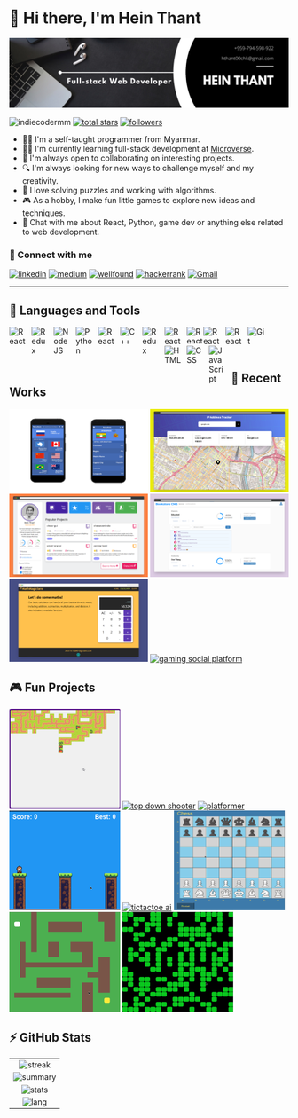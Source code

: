 # 👋 Hi there, I'm Hein Thant

![Cover photo](cover-banner.png "Hein Thant")

<p align="left"> 
<img src="https://komarev.com/ghpvc/?username=IndieCoderMM&color=dc143c&style=for-the-badge" alt="indiecodermm" />
<a href="https://github.com/IndieCoderMM?tab=repositories&sort=stargazers"><img alt="total stars" title="Total stars on GitHub" src="https://custom-icon-badges.demolab.com/github/stars/IndieCoderMM?color=55960c&style=for-the-badge&labelColor=488207&logo=star"/></a>
 <a href="https://github.com/IndieCoderMM?tab=followers"><img alt="followers" title="Follow me on Github" src="https://custom-icon-badges.demolab.com/github/followers/IndieCoderMM?color=236ad3&labelColor=1155ba&style=for-the-badge&logo=person-add&label=Follow&logoColor=white"/></a>
</p>
 
- 👨‍💻 I'm a self-taught programmer from Myanmar.
- 👨‍🚀 I'm currently learning full-stack development at [Microverse](https://github.com/microverseinc).
- 🤝 I'm always open to collaborating on interesting projects.
- 🔍 I'm always looking for new ways to challenge myself and my creativity.
- 🧩 I love solving puzzles and working with algorithms.
- 🎮 As a hobby, I make fun little games to explore new ideas and techniques.
- 💬 Chat with me about React, Python, game dev or anything else related to web development.

### 📧 Connect with me
<a href="https://linkedin.com/in/hthantoo" target="_blank" rel="noreferrer"><img alt="linkedin" title="Connect on LinkedIn" src="https://custom-icon-badges.demolab.com/badge/LinkedIn-0077B5?style=for-the-badge&logo=linkedin&logoColor=white"/></a>
<a href="https://medium.com/@hthant" target="_blank" rel="noreferrer"><img alt="medium" title="Follow me on Medium" src="https://custom-icon-badges.demolab.com/badge/Medium-e91e63?style=for-the-badge&logo=medium&logoColor=white"/></a>
<a href="https://angel.co/u/hthantoo" target="_blank" rel="noreferrer"><img alt="wellfound" title="Wellfound Profile" src="https://custom-icon-badges.demolab.com/badge/AngelList-673ab7?style=for-the-badge&logo=AngelList&logoColor=white"/></a>
<a href="https://www.hackerrank.com/@hthant00chk" target="_blank" rel="noreferrer"><img alt="hackerrank" title="Hackerrank Profile" src="https://custom-icon-badges.demolab.com/badge/-Hackerrank-2EC866?style=for-the-badge&logo=HackerRank&logoColor=white"/></a>
<a href="mailto:hthant00chk@gmail.com" target="_blank" rel="noreferrer"><img alt="Gmail" title="Send Email" src="https://custom-icon-badges.demolab.com/badge/Gmail-f44336?style=for-the-badge&logo=gmail&logoColor=white"/></a>

___

## 🧰 Languages and Tools
<img align="left" alt="React" width="30px" style="padding-right:10px;" src="https://cdn.jsdelivr.net/gh/devicons/devicon/icons/react/react-original.svg" />
<img align="left" alt="Redux" width="30px" style="padding-right:10px;"  src="https://cdn.jsdelivr.net/gh/devicons/devicon/icons/redux/redux-original.svg" />
<img align="left" alt="NodeJS" width="30px" style="padding-right:10px;" src="https://cdn.jsdelivr.net/gh/devicons/devicon/icons/nodejs/nodejs-original.svg" />
<img align="left" alt="Python" width="30px" style="padding-right:10px;" src="https://cdn.jsdelivr.net/gh/devicons/devicon/icons/python/python-original.svg" />
<img align="left" alt="React" width="30px" style="padding-right:10px;" src="https://cdn.jsdelivr.net/gh/devicons/devicon/icons/c/c-original.svg" />
<img align="left" alt="C++" width="30px" style="padding-right:10px;" src="https://cdn.jsdelivr.net/gh/devicons/devicon/icons/cplusplus/cplusplus-original.svg" />
<img align="left" alt="Redux" width="30px" style="padding-right:10px;" src="https://cdn.jsdelivr.net/gh/devicons/devicon/icons/ruby/ruby-original.svg" />
<img align="left" alt="React" width="30px" style="padding-right:10px;" src="https://cdn.jsdelivr.net/gh/devicons/devicon/icons/bootstrap/bootstrap-original.svg" />
<img align="left" alt="React" width="30px" height="30px style="padding-right:10px;" src="https://cdn.worldvectorlogo.com/logos/django.svg" />
<img align="left" alt="React" width="30px" style="padding-right:10px;" src="https://cdn.jsdelivr.net/gh/devicons/devicon/icons/postgresql/postgresql-original.svg" />
<img align="left" alt="React" width="30px" style="padding-right:10px;" src="https://cdn.jsdelivr.net/gh/devicons/devicon/icons/firebase/firebase-plain.svg" />       
<img align="left" alt="Git" width="30px" style="padding-right:10px;" src="https://cdn.jsdelivr.net/gh/devicons/devicon/icons/git/git-original.svg" />
<img align="left" alt="HTML" width="30px" style="padding-right:10px;" src="https://cdn.jsdelivr.net/gh/devicons/devicon/icons/html5/html5-plain.svg" />
<img align="left" alt="CSS" width="30px" style="padding-right:10px;" src="https://cdn.jsdelivr.net/gh/devicons/devicon/icons/css3/css3-plain.svg" />
<img align="left" alt="JavaScript" width="30px" style="padding-right:10px;" src="https://cdn.jsdelivr.net/gh/devicons/devicon/icons/javascript/javascript-plain.svg" />
<br/><br/><br/>

## 🚀 Recent Works
<p align="left">
 <a href="https://github.com/IndieCoderMM/nation-guide" target="_blank" rel="noreferrer"><img src="https://github.com/IndieCoderMM/nation-guide/blob/main/app_screenshot.png" alt="nation guide" title="Nation Guide" width="250" height="150"></a>
 <a href="https://github.com/IndieCoderMM/ip-tracker" target="_blank" rel="noreferrer"><img src="https://github.com/IndieCoderMM/ip-tracker/blob/main/app_screenshot.png" alt="ip address tracker" title="IP Address Tracker" width="250" height="150"></a>
 <a href="https://github.com/IndieCoderMM/gh-dashboard" target="_blank" rel="noreferrer"><img src="https://github.com/IndieCoderMM/gh-dashboard/blob/main/app_screenshot.png" alt="github dashboard" title="GitHub Dashboard" width="250" height="150"></a>
 <a href="https://github.com/IndieCoderMM/bookstore-cms" target="_blank" rel="noreferrer"><img src="https://github.com/IndieCoderMM/bookstore-cms/blob/main/app_screenshot.png" alt="bookstore" title="Bookstore CMS" width="250" height="150"></a>
 <a href="https://github.com/IndieCoderMM/math-magicians" target="_blank" rel="noreferrer"><img src="https://github.com/IndieCoderMM/math-magicians/blob/develop/app_screenshot.png" alt="math magicians" title="Math Magicians" width="250" height="150"></a>
 <a href="https://github.com/IndieCoderMM/js-capstone" target="_blank" rel="noreferrer"><img src="https://github.com/IndieCoderMM/js-capstone/blob/develop/ss-homepage.png" alt="gaming social platform" title="Pixel Bros" width="250" height="150"></a>
</p>
  
## 🎮 Fun Projects
<p align="left">
  <a href="https://github.com/IndieCoderMM/algo-lab/tree/master/Map-generator" target="_blank" rel="noreferrer"><img src="https://github.com/IndieCoderMM/algo-lab/blob/master/Map-generator/wfc_demo.gif" alt="map generator" width="200" height="180"/></a>
 <a href="https://github.com/IndieCoderMM/zombie-land" target="_blank" rel="noreferrer"><img src="https://github.com/IndieCoderMM/zombie-land/blob/master/screenshots/demo-gameplay.gif" alt="top down shooter" width="200" height="180"/></a>
  <a href="https://github.com/IndieCoderMM/platformer-raylib" target="_blank" rel="noreferrer"><img src="https://github.com/IndieCoderMM/platformer-raylib/blob/master/screenshots/demo_gameplay00.gif" alt="platformer" width="200" height="180"/></a>
 <a href="https://github.com/IndieCoderMM/BridgeHero-TurtleGame" target="_blank" rel="noreferrer"><img src="https://github.com/IndieCoderMM/BridgeHero-TurtleGame/blob/master/screenshots/demo-gameplay.gif" alt="bridge hero" width="200" height="180"/></a>
 <a href="https://github.com/IndieCoderMM/tictactoe-ai" target="_blank" rel="noreferrer"><img src="https://github.com/IndieCoderMM/tictactoe-ai/blob/master/tictactoe_demo.gif" alt="tictactoe ai"width="200" height="180"/></a>
 <a href="https://github.com/IndieCoderMM/chess-gui" target="_blank" rel="noreferrer"><img src="https://github.com/IndieCoderMM/chess-gui/blob/master/screenshots/chess_gui_demo.gif" alt="chess" width="200" height="180"/></a>
 <a href="https://github.com/IndieCoderMM/algo-lab/tree/master/Path-finder" target="_blank" rel="noreferrer"><img src="https://github.com/IndieCoderMM/algo-lab/blob/master/Path-finder/astar-demo.gif" alt="path finder" width="200" height="180"/></a>
 <a href="https://github.com/IndieCoderMM/algo-lab/tree/master/Game-of-life" target="_blank" rel="noreferrer"><img src="https://github.com/IndieCoderMM/algo-lab/blob/master/Game-of-life/gol-demo.gif" alt="game of life" width="200" height="180"/></a>
</p>

## ⚡ GitHub Stats
| |
|:---:|
| ![streak](https://github-readme-streak-stats.herokuapp.com/?user=indiecodermm&theme=radical) |
| ![summary](https://github-profile-summary-cards.vercel.app/api/cards/profile-details?username=IndieCoderMM&theme=2077) | 
| ![stats](https://github-readme-stats.vercel.app/api?username=indiecodermm&show_icons=true&theme=radical) |  
| ![lang](https://github-readme-stats.vercel.app/api/top-langs?username=indiecodermm&show_icons=true&locale=en&layout=compact&theme=radical) |
